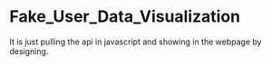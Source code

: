 # Fake_User_Data_Visualization
It is just pulling the api in javascript and showing in the webpage by designing.
